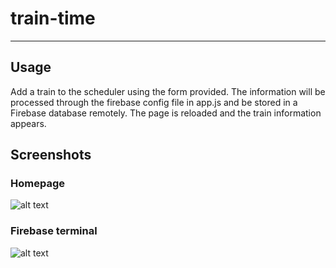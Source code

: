 # train-time

---

## Usage

Add a train to the scheduler using the form provided. The information will be processed through the firebase config file in app.js and be stored in a Firebase database remotely. The page is reloaded and the train information appears.

## Screenshots

### Homepage
![alt text](https://i.imgur.com/uz65Koy.png "scheduler")

### Firebase terminal
![alt text](https://i.imgur.com/bG2ZcsQ.png "firebase")
